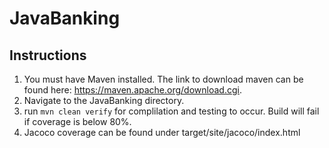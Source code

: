 # JavaBanking
## Instructions
1. You must have Maven installed. The link to download maven can be found here: https://maven.apache.org/download.cgi.
2. Navigate to the JavaBanking directory.
3. run `mvn clean verify` for complilation and testing to occur. Build will fail if coverage is below 80%.
4. Jacoco coverage can be found under target/site/jacoco/index.html
